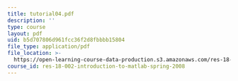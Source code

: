 ```yaml
---
title: tutorial04.pdf
description: ''
type: course
layout: pdf
uid: b5d707806d961fcc36f2d8fbbbb15804
file_type: application/pdf
file_location: >-
  https://open-learning-course-data-production.s3.amazonaws.com/res-18-002-introduction-to-matlab-spring-2008/b5d707806d961fcc36f2d8fbbbb15804_tutorial04.pdf
course_id: res-18-002-introduction-to-matlab-spring-2008
---
```


